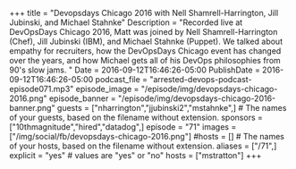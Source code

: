 +++
title = "Devopsdays Chicago 2016 with Nell Shamrell-Harrington, Jill Jubinski, and Michael Stahnke"
Description = "Recorded live at DevOpsDays Chicago 2016, Matt was joined by Nell Shamrell-Harrington (Chef), Jill Jubinski (IBM), and Michael Stahnke (Puppet). We talked about empathy for recruiters, how the DevOpsDays Chicago event has changed over the years, and how Michael gets all of his DevOps philosophies from 90's slow jams. "
Date = 2016-09-12T16:46:26-05:00
PublishDate = 2016-09-12T16:46:26-05:00
podcast_file = "arrested-devops-podcast-episode071.mp3"
episode_image = "/episode/img/devopsdays-chicago-2016.png"
episode_banner = "/episode/img/devopsdays-chicago-2016-banner.png"
guests = ["nharrington","jjubinski2","mstahnke",] # The names of your guests, based on the filename without extension.
sponsors = ["10thmagnitude","hired","datadog",]
episode = "71"
images = ["/img/social/fb/devopsdays-chicago-2016.png"]
#hosts = [] # The names of your hosts, based on the filename without extension.
aliases = ["/71",]
explicit = "yes" # values are "yes" or "no"
hosts = ["mstratton"]
+++

